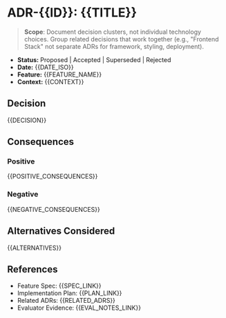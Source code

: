 # ADR-{{ID}}: {{TITLE}}

> **Scope**: Document decision clusters, not individual technology choices. Group related decisions that work together (e.g., "Frontend Stack" not separate ADRs for framework, styling, deployment).

- **Status:** Proposed | Accepted | Superseded | Rejected
- **Date:** {{DATE_ISO}}
- **Feature:** {{FEATURE_NAME}}
- **Context:** {{CONTEXT}}

<!-- Significance checklist (ALL must be true to justify this ADR)
     1) Impact: Long-term consequence for architecture/platform/security?
     2) Alternatives: Multiple viable options considered with tradeoffs?
     3) Scope: Cross-cutting concern (not an isolated detail)?
     If any are false, prefer capturing as a PHR note instead of an ADR. -->

## Decision

{{DECISION}}

<!-- For technology stacks, list all components:
     - Framework: Next.js 14 (App Router)
     - Styling: Tailwind CSS v3
     - Deployment: Vercel
     - State Management: React Context (start simple)
-->

## Consequences

### Positive

{{POSITIVE_CONSEQUENCES}}

<!-- Example: Integrated tooling, excellent DX, fast deploys, strong TypeScript support -->

### Negative

{{NEGATIVE_CONSEQUENCES}}

<!-- Example: Vendor lock-in to Vercel, framework coupling, learning curve -->

## Alternatives Considered

{{ALTERNATIVES}}

<!-- Group alternatives by cluster:
     Alternative Stack A: Remix + styled-components + Cloudflare
     Alternative Stack B: Vite + vanilla CSS + AWS Amplify
     Why rejected: Less integrated, more setup complexity
-->

## References

- Feature Spec: {{SPEC_LINK}}
- Implementation Plan: {{PLAN_LINK}}
- Related ADRs: {{RELATED_ADRS}}
- Evaluator Evidence: {{EVAL_NOTES_LINK}} <!-- link to eval notes/PHR showing graders and outcomes -->
